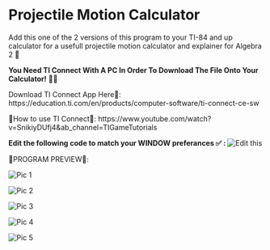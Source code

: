 # Projectile Motion Calculator
Add this one of the 2 versions of this program to your TI-84 and up calculator for a usefull projectile motion calculator and explainer for Algebra 2 🍎
<p><b>You Need TI Connect With A PC In Order To Download The File Onto Your Calculator!</b> 👨‍💻</p>
<P>Download TI Connect App Here📶: https://education.ti.com/en/products/computer-software/ti-connect-ce-sw</p>
<p>🤔How to use TI Connect🤔: https://www.youtube.com/watch?v=SnikiyDUfj4&ab_channel=TIGameTutorials</p>
<p> <b>Edit the following code to match your WINDOW preferances ✅ : </b>
<img src="https://cdn.discordapp.com/attachments/1024761882801864786/1024761946802769960/remebertoedit.PNG" alt="Edit this">
</p>
<p>🌠PROGRAM PREVIEW🌠:</p>
<p><img src="https://cdn.discordapp.com/attachments/1024761882801864786/1024763210613653504/Capture_1.png" alt="Pic 1"></p>
<p><img src="https://cdn.discordapp.com/attachments/1024761882801864786/1024763225486663680/Capture_2.png" alt="Pic 2"></p>
<p><img src="https://cdn.discordapp.com/attachments/1024761882801864786/1024763247464808488/Capture_3.png" alt="Pic 3"></p>
<p><img src="https://cdn.discordapp.com/attachments/1024761882801864786/1024763264422400020/Capture_4.png" alt="Pic 4"></p>
<p><img src="https://cdn.discordapp.com/attachments/1024761882801864786/1024763284756377700/Capture_5.png" alt="Pic 5"></p>
